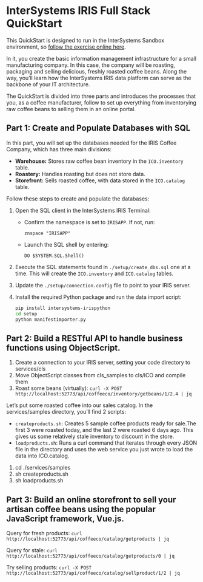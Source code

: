 # InterSystems IRIS Full Stack QuickStart

This QuickStart is designed to run in the InterSystems Sandbox environment, so [follow the exercise online here](https://play.instruqt.com/embed/intersystems/tracks/iris-for-health?token=em_IEo0iBDc0fgagpas).

In it, you create the basic information management infrastructure for a small manufacturing company. In this case, the company will be roasting, packaging and selling delicious, freshly roasted coffee beans. Along the way, you’ll learn how the InterSystems IRIS data platform can serve as the backbone of your IT architecture.

The QuickStart is divided into three parts and introduces the processes that you, as a coffee manufacturer, follow to set up everything from inventorying raw coffee beans to selling them in an online portal.

## Part 1: Create and Populate Databases with SQL

In this part, you will set up the databases needed for the IRIS Coffee Company, which has three main divisions:

- **Warehouse:** Stores raw coffee bean inventory in the `ICO.inventory` table.
- **Roastery:** Handles roasting but does not store data.
- **Storefront:** Sells roasted coffee, with data stored in the `ICO.catalog` table.

Follow these steps to create and populate the databases:

1. Open the SQL client in the InterSystems IRIS Terminal:
   - Confirm the namespace is set to `IRISAPP`. If not, run:
     ```properties
     znspace "IRISAPP"
     ```
   - Launch the SQL shell by entering:
     ```properties
     DO $SYSTEM.SQL.Shell()
     ```

2. Execute the SQL statements found in `./setup/create_dbs.sql` one at a time. This will create the `ICO.inventory` and `ICO.catalog` tables.

3. Update the `./setup/connection.config` file to point to your IRIS server.

4. Install the required Python package and run the data import script:
   ```sh
   pip install intersystems-irispython
   cd setup
   python manifestimporter.py
   ```
## Part 2: Build a RESTful API to handle business functions using ObjectScript.

1. Create a connection to your IRIS server, setting your code directory to services/cls
2. Move ObjectScript classes from cls_samples to cls/ICO and compile them
3. Roast some beans (virtually): `curl -X POST http://localhost:52773/api/coffeeco/inventory/getbeans/1/2.4 | jq`

Let’s put some roasted coffee into our sales catalog. In the services/samples directory, you’ll find 2 scripts:

- `createproducts.sh`: Creates 5 sample coffee products ready for sale.The first 3 were roasted today, and the last 2 were roasted 6 days ago. This gives us some relatively stale inventory to discount in the store.
- `loadproducts.sh`: Runs a curl command that iterates through every JSON file in the directory and uses the web service you just wrote to load the data into ICO.catalog.

1. cd ./services/samples
2. sh createproducts.sh
3. sh loadproducts.sh

## Part 3: Build an online storefront to sell your artisan coffee beans using the popular JavaScript framework, Vue.js.

Query for fresh products:
`curl http://localhost:52773/api/coffeeco/catalog/getproducts | jq`

Query for stale:
`curl http://localhost:52773/api/coffeeco/catalog/getproducts/0 | jq`

Try selling products:
`curl -X POST http://localhost:52773/api/coffeeco/catalog/sellproduct/1/2 | jq`

